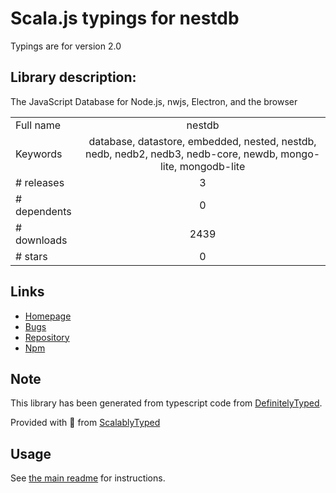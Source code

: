 
# Scala.js typings for nestdb

Typings are for version 2.0

## Library description:
The JavaScript Database for Node.js, nwjs, Electron, and the browser

|                    |                 |
| ------------------ | :-------------: |
| Full name          | nestdb |
| Keywords           | database, datastore, embedded, nested, nestdb, nedb, nedb2, nedb3, nedb-core, newdb, mongo-lite, mongodb-lite |
| # releases         | 3 |
| # dependents       | 0 |
| # downloads        | 2439 |
| # stars            | 0 |

## Links
- [Homepage](https://www.npmjs.com/package/nestdb)
- [Bugs](https://github.com/JamesMGreene/nestdb/issues)
- [Repository](https://github.com/JamesMGreene/nestdb)
- [Npm](https://www.npmjs.com/package/nestdb)
    


## Note
This library has been generated from typescript code from [DefinitelyTyped](https://definitelytyped.org).

Provided with :purple_heart: from [ScalablyTyped](https://github.com/oyvindberg/ScalablyTyped)

## Usage
See [the main readme](../../readme.md) for instructions.


